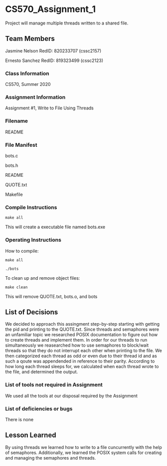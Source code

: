 # CS570_Assignment_1

Project will manage multiple threads written to a shared file.

## Team Members

Jasmine Nelson RedID: 820233707 (cssc2157)

Ernesto Sanchez RedID: 819323499 (cssc2123)

### Class Information

CS570, Summer 2020

### Assignment Information

Assignment #1, Write to File Using Threads

### Filename

README

### File Manifest

bots.c

bots.h

README

QUOTE.txt

Makefile

### Compile Instructions

```
make all
```

This will create a executable file named bots.exe


### Operating Instructions

How to compile:

```
make all

./bots

```

To clean up and remove object files:

```
make clean

```

This will remove QUOTE.txt, bots.o, and bots


## List of Decisions

We decided to approach this assingment step-by-step starting with getting the pid and printing to the QUOTE.txt. Since threads and semaphores were an unfamiliar topic
we researched POSIX documentation to figure out how to create threads and implement them. In order for our threads to run simultaneously we reasearched how to use semaphores to block/wait threads so that they
do not interrupt each other when printing to the file. We then categorized each thread as odd or even due to their thread id and as such a qoute was appendended in reference to their parity. According to how long
each thread sleeps for, we calculated when each thread wrote to the file, and determined the output.


### List of tools not required in Assignment

We used all the tools at our disposal required by the Assignment

### List of deficiencies or bugs

There is none

## Lesson Learned

By using threads we learned how to write to a file cuncurrently with the help of semaphores. Additionally, we learned the POSIX system calls for creating and managing the semaphores and threads.

